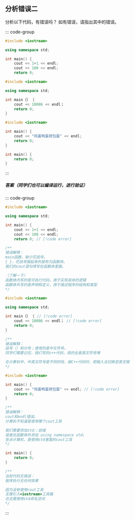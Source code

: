 ## 分析错误二

分析以下代码，有错误吗？ 如有错误，请指出其中的错误。

::: code-group

```cpp [代码1]
#include <iostream>

using namespace std;

int main() {
    cout << 1+1 << endl;
    cout << 100 << endl;
    return 0;
```

```cpp [代码2]
#include <iostream>

using namespace std;

int main（） {
    cout << 10086 << endl；
    return 0;
}
```

```cpp [代码3]
#include <iostream>

int main() {
    cout << "鸡蛋鸭蛋荷包蛋" << endl;
    return 0;
}
```

```cpp [代码4]
int main() {
    return 0;
}

```
:::

##### 答案（同学们也可以编译运行，进行验证）

<PasswordProtected>

::: code-group

```cpp [代码1]
#include <iostream>

using namespace std;

int main() {
    cout << 1+1 << endl;
    cout << 100 << endl;
    return 0; // [!code error]

/**
错误解释：
main函数，缺少花括号。
{ }，花括号围起来的是称为函数体。
我们的cout语句得写在函数体里面。

（了解一下）
函数体内写的是可执行代码，用于实现具体的逻辑
函数体外写的是声明和定义，用于描述程序的结构和类型
*/
```

```cpp [代码2]
#include <iostream>

using namespace std;

int main（） { // [!code error]
    cout << 10086 << endl； // [!code error]
    return 0;
}

/**
错误解释：
括号（）和分号；使用的是中文符号。
同学们需要记住，我们写的c++代码，用的全是英文符号噢

在计算机中，中英文符号是不同的哈，敲C++代码时，把输入法切换至英文哦
*/
```

```cpp [代码3]
#include <iostream>

int main() {
    cout << "鸡蛋鸭蛋荷包蛋" << endl; // [!code error]
    return 0;
}

/**
错误解释：
cout和endl错误。
计算机不知道是使用哪个cout工具

我们需要添加std::前缀
或者在函数体外添加 using namespace std;
告诉计算机，是使用std里面的cout工具
*/
```

```cpp [代码4]
int main() {
    return 0;
}

/**
当前代码无错误：
程序执行无任何效果

因为没有使用cout工具
无需引入<iostream>工具箱
也无需使用std命名空间
*/
```
:::

</PasswordProtected>
